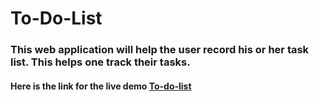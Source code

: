 # To-Do-List
### This web application will help the user record his or her task list. This helps one track their tasks.
#### Here is the link for the live demo [To-do-list](https://github.com/Nihithav01/To-Do-List)
